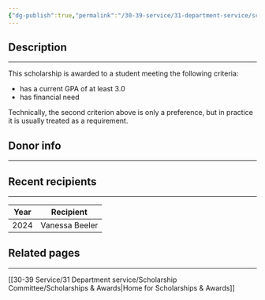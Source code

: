 ```yaml
---
{"dg-publish":true,"permalink":"/30-39-service/31-department-service/scholarship-committee/01-awards/donald-and-diana-jackson-scholarship-in-honor-of-clyde-fisher/","updated":"2025-04-25T09:48:30-07:00"}
---
```


## Description
---

This scholarship is awarded to a student meeting the following criteria:
- has a current GPA of at least 3.0
- has financial need

Technically, the second criterion above is only a preference, but in practice it is usually treated as a requirement.

## Donor info
---


## Recent recipients
---

| Year | Recipient      |
| ---- | -------------- |
| 2024 | Vanessa Beeler |


## Related pages
---

[[30-39 Service/31 Department service/Scholarship Committee/Scholarships & Awards\|Home for Scholarships & Awards]]